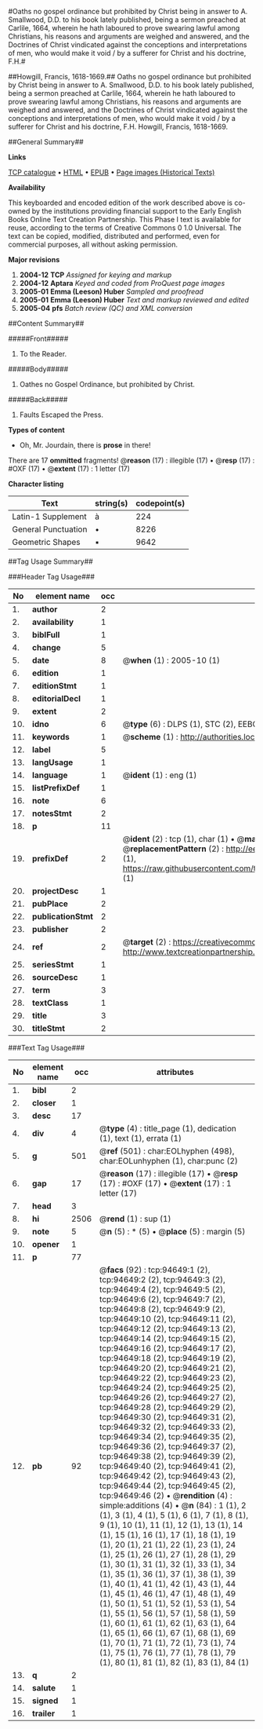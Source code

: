 #Oaths no gospel ordinance but prohibited by Christ being in answer to A. Smallwood, D.D. to his book lately published, being a sermon preached at Carlile, 1664, wherein he hath laboured to prove swearing lawful among Christians, his reasons and arguments are weighed and answered, and the Doctrines of Christ vindicated against the conceptions and interpretations of men, who would make it void / by a sufferer for Christ and his doctrine, F.H.#

##Howgill, Francis, 1618-1669.##
Oaths no gospel ordinance but prohibited by Christ being in answer to A. Smallwood, D.D. to his book lately published, being a sermon preached at Carlile, 1664, wherein he hath laboured to prove swearing lawful among Christians, his reasons and arguments are weighed and answered, and the Doctrines of Christ vindicated against the conceptions and interpretations of men, who would make it void / by a sufferer for Christ and his doctrine, F.H.
Howgill, Francis, 1618-1669.

##General Summary##

**Links**

[TCP catalogue](http://www.ota.ox.ac.uk/tcp/)  • 
[HTML](http://tei.it.ox.ac.uk/tcp/Texts-HTML/free/A44/A44801.html)  • 
[EPUB](http://tei.it.ox.ac.uk/tcp/Texts-EPUB/free/A44/A44801.epub) • 
[Page images (Historical Texts)](https://data.historicaltexts.jisc.ac.uk/view?pubId=eebo-12859171e&pageId=eebo-12859171e-94649-1)

**Availability**

This keyboarded and encoded edition of the
	       work described above is co-owned by the institutions
	       providing financial support to the Early English Books
	       Online Text Creation Partnership. This Phase I text is
	       available for reuse, according to the terms of Creative
	       Commons 0 1.0 Universal. The text can be copied,
	       modified, distributed and performed, even for
	       commercial purposes, all without asking permission.

**Major revisions**

1. __2004-12__ __TCP__ *Assigned for keying and markup*
1. __2004-12__ __Aptara__ *Keyed and coded from ProQuest page images*
1. __2005-01__ __Emma (Leeson) Huber__ *Sampled and proofread*
1. __2005-01__ __Emma (Leeson) Huber__ *Text and markup reviewed and edited*
1. __2005-04__ __pfs__ *Batch review (QC) and XML conversion*

##Content Summary##

#####Front#####

1. To the Reader.

#####Body#####

1. Oathes no Gospel Ordinance, but prohibited
by Christ.

#####Back#####

1. Faults Escaped the Press.

**Types of content**

  * Oh, Mr. Jourdain, there is **prose** in there!

There are 17 **ommitted** fragments! 
 @__reason__ (17) : illegible (17)  •  @__resp__ (17) : #OXF (17)  •  @__extent__ (17) : 1 letter (17)

**Character listing**


|Text|string(s)|codepoint(s)|
|---|---|---|
|Latin-1 Supplement|à|224|
|General Punctuation|•|8226|
|Geometric Shapes|▪|9642|

##Tag Usage Summary##

###Header Tag Usage###

|No|element name|occ|attributes|
|---|---|---|---|
|1.|__author__|2||
|2.|__availability__|1||
|3.|__biblFull__|1||
|4.|__change__|5||
|5.|__date__|8| @__when__ (1) : 2005-10 (1)|
|6.|__edition__|1||
|7.|__editionStmt__|1||
|8.|__editorialDecl__|1||
|9.|__extent__|2||
|10.|__idno__|6| @__type__ (6) : DLPS (1), STC (2), EEBO-CITATION (1), OCLC (1), VID (1)|
|11.|__keywords__|1| @__scheme__ (1) : http://authorities.loc.gov/ (1)|
|12.|__label__|5||
|13.|__langUsage__|1||
|14.|__language__|1| @__ident__ (1) : eng (1)|
|15.|__listPrefixDef__|1||
|16.|__note__|6||
|17.|__notesStmt__|2||
|18.|__p__|11||
|19.|__prefixDef__|2| @__ident__ (2) : tcp (1), char (1)  •  @__matchPattern__ (2) : ([0-9\-]+):([0-9IVX]+) (1), (.+) (1)  •  @__replacementPattern__ (2) : http://eebo.chadwyck.com/downloadtiff?vid=$1&page=$2 (1), https://raw.githubusercontent.com/textcreationpartnership/Texts/master/tcpchars.xml#$1 (1)|
|20.|__projectDesc__|1||
|21.|__pubPlace__|2||
|22.|__publicationStmt__|2||
|23.|__publisher__|2||
|24.|__ref__|2| @__target__ (2) : https://creativecommons.org/publicdomain/zero/1.0/ (1), http://www.textcreationpartnership.org/docs/. (1)|
|25.|__seriesStmt__|1||
|26.|__sourceDesc__|1||
|27.|__term__|3||
|28.|__textClass__|1||
|29.|__title__|3||
|30.|__titleStmt__|2||


###Text Tag Usage###

|No|element name|occ|attributes|
|---|---|---|---|
|1.|__bibl__|2||
|2.|__closer__|1||
|3.|__desc__|17||
|4.|__div__|4| @__type__ (4) : title_page (1), dedication (1), text (1), errata (1)|
|5.|__g__|501| @__ref__ (501) : char:EOLhyphen (498), char:EOLunhyphen (1), char:punc (2)|
|6.|__gap__|17| @__reason__ (17) : illegible (17)  •  @__resp__ (17) : #OXF (17)  •  @__extent__ (17) : 1 letter (17)|
|7.|__head__|3||
|8.|__hi__|2506| @__rend__ (1) : sup (1)|
|9.|__note__|5| @__n__ (5) : * (5)  •  @__place__ (5) : margin (5)|
|10.|__opener__|1||
|11.|__p__|77||
|12.|__pb__|92| @__facs__ (92) : tcp:94649:1 (2), tcp:94649:2 (2), tcp:94649:3 (2), tcp:94649:4 (2), tcp:94649:5 (2), tcp:94649:6 (2), tcp:94649:7 (2), tcp:94649:8 (2), tcp:94649:9 (2), tcp:94649:10 (2), tcp:94649:11 (2), tcp:94649:12 (2), tcp:94649:13 (2), tcp:94649:14 (2), tcp:94649:15 (2), tcp:94649:16 (2), tcp:94649:17 (2), tcp:94649:18 (2), tcp:94649:19 (2), tcp:94649:20 (2), tcp:94649:21 (2), tcp:94649:22 (2), tcp:94649:23 (2), tcp:94649:24 (2), tcp:94649:25 (2), tcp:94649:26 (2), tcp:94649:27 (2), tcp:94649:28 (2), tcp:94649:29 (2), tcp:94649:30 (2), tcp:94649:31 (2), tcp:94649:32 (2), tcp:94649:33 (2), tcp:94649:34 (2), tcp:94649:35 (2), tcp:94649:36 (2), tcp:94649:37 (2), tcp:94649:38 (2), tcp:94649:39 (2), tcp:94649:40 (2), tcp:94649:41 (2), tcp:94649:42 (2), tcp:94649:43 (2), tcp:94649:44 (2), tcp:94649:45 (2), tcp:94649:46 (2)  •  @__rendition__ (4) : simple:additions (4)  •  @__n__ (84) : 1 (1), 2 (1), 3 (1), 4 (1), 5 (1), 6 (1), 7 (1), 8 (1), 9 (1), 10 (1), 11 (1), 12 (1), 13 (1), 14 (1), 15 (1), 16 (1), 17 (1), 18 (1), 19 (1), 20 (1), 21 (1), 22 (1), 23 (1), 24 (1), 25 (1), 26 (1), 27 (1), 28 (1), 29 (1), 30 (1), 31 (1), 32 (1), 33 (1), 34 (1), 35 (1), 36 (1), 37 (1), 38 (1), 39 (1), 40 (1), 41 (1), 42 (1), 43 (1), 44 (1), 45 (1), 46 (1), 47 (1), 48 (1), 49 (1), 50 (1), 51 (1), 52 (1), 53 (1), 54 (1), 55 (1), 56 (1), 57 (1), 58 (1), 59 (1), 60 (1), 61 (1), 62 (1), 63 (1), 64 (1), 65 (1), 66 (1), 67 (1), 68 (1), 69 (1), 70 (1), 71 (1), 72 (1), 73 (1), 74 (1), 75 (1), 76 (1), 77 (1), 78 (1), 79 (1), 80 (1), 81 (1), 82 (1), 83 (1), 84 (1)|
|13.|__q__|2||
|14.|__salute__|1||
|15.|__signed__|1||
|16.|__trailer__|1||
